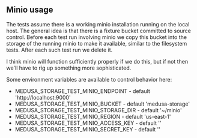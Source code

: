 ## Minio usage

The tests assume there is a working minio
installation running on the local host. The general idea
is that there is a fixture bucket committed to source control.
Before each test run involving minio we copy this bucket into the storage of the
running minio to make it available, similar to the filesystem
tests. After each such test run we delete it. 

I think minio will function sufficiently properly if we do this, but
if not then we'll have to rig up something more sophisticated.

Some environment variables are available to control behavior here:

* MEDUSA_STORAGE_TEST_MINIO_ENDPOINT - default 'http://localhost:9000'
* MEDUSA_STORAGE_TEST_MINIO_BUCKET - default 'medusa-storage'
* MEDUSA_STORAGE_TEST_MINIO_STORAGE_DIR - default '~/minio'
* MEDUSA_STORAGE_TEST_MINIO_REGION - default 'us-east-1'
* MEDUSA_STORAGE_TEST_MINIO_ACCESS_KEY - default ''
* MEDUSA_STORAGE_TEST_MINIO_SECRET_KEY - default ''

